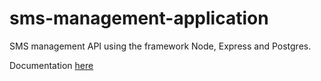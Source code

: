 # sms-management-application
SMS management API using the framework Node, Express and Postgres.

Documentation [here](https://documenter.getpostman.com/view/2508911/S17wPmTF)

